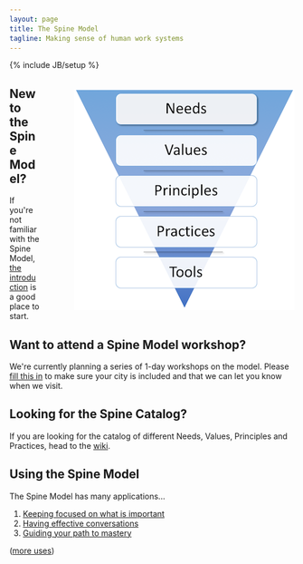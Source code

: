 ```yaml
---
layout: page
title: The Spine Model
tagline: Making sense of human work systems
---
```

{% include JB/setup %}

<img style="float: right; margin-left: 60px; margin-top: 20px; max-width: 100%;" src="/assets/images/spine.png" />

## New to the Spine Model?
If you're not familiar with the Spine Model, [the introduction](/explanation/introduction) is a good place to start.

## Want to attend a Spine Model workshop?
We're currently planning a series of 1-day workshops on the model. Please [fill this in](/workshops/citysurvey) to make sure your city is included and that we can let you know when we visit.

## Looking for the Spine Catalog?
If you are looking for the catalog of different Needs, Values, Principles and Practices, head to the <a href="http://spine.wiki">wiki</a>.

## Using the Spine Model 

The Spine Model has many applications...

1. [Keeping focused on what is important](/usage/keepfocusedonneed)
1. [Having effective conversations](/usage/effectiveconversations)
1. [Guiding your path to mastery](/usage/guideyourpathtomasteringskills)

([more uses](/uses.html))